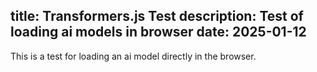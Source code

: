 title: Transformers.js Test
description: Test of loading ai models in browser
date: 2025-01-12
---

This is a test for loading an ai model directly in the browser. 

<div id="chatInterface" style="margin-top: 20px;">
  <!-- Chat interface will be appended here by chat.js -->
</div>

<script type="module">
  import { setupChat } from "/assets/js/chat.js";
  import { setupWorker } from "/assets/js/listener.js";
  setupChat('chatInterface');
  setupWorker();
</script>
